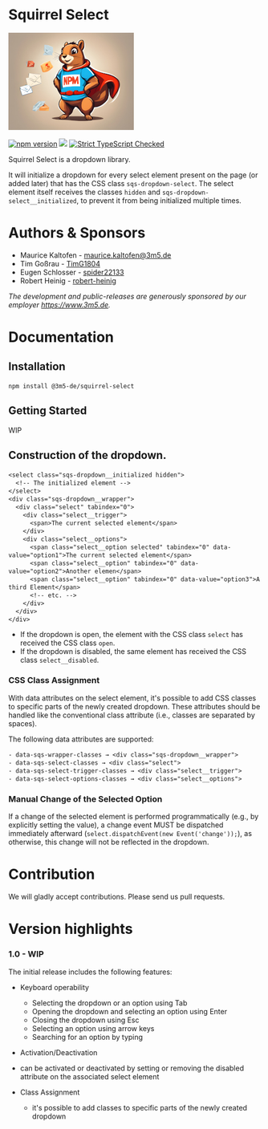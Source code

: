 # Squirrel Select

![Exploding Squirrels](logo_250.jpeg)

[![npm version](https://badge.fury.io/js/@3m5-de%2Fsquirrel-select.svg)](https://badge.fury.io/js/@3m5-de%2Fsquirrel-select) 
[![](https://badgen.net/badge/license/MIT)]()
[![Strict TypeScript Checked](https://badgen.net/badge/TS/Strict "Strict TypeScript Checked")](https://www.typescriptlang.org)

Squirrel Select is a dropdown library.

It will initialize a dropdown for every select element present on the page (or added later) that has the CSS class `sqs-dropdown-select`.
The select element itself receives the classes `hidden` and `sqs-dropdown-select__initialized`, to prevent it from being initialized multiple times.

# Authors & Sponsors

* Maurice Kaltofen - [maurice.kaltofen@3m5.de](mailto:maurice.kaltofen@3m5.de)
* Tim Goßrau - [TimG1804](https://github.com/TimG1804)
* Eugen Schlosser - [spider22133](https://github.com/spider22133)
* Robert Heinig - [robert-heinig](https://github.com/robert-heinig)

*The development and public-releases are generously sponsored by our employer https://www.3m5.de.*

# Documentation

## Installation
```
npm install @3m5-de/squirrel-select
```

## Getting Started

WIP


## Construction of the dropdown.

```
<select class="sqs-dropdown__initialized hidden">
  <!-- The initialized element -->
</select>
<div class="sqs-dropdown__wrapper">
  <div class="select" tabindex="0">
    <div class="select__trigger">
      <span>The current selected element</span>
    </div>
    <div class="select__options">
      <span class="select__option selected" tabindex="0" data-value="option1">The current selected element</span>
      <span class="select__option" tabindex="0" data-value="option2">Another elemen</span>
      <span class="select__option" tabindex="0" data-value="option3">A third Element</span>
      <!-- etc. -->
    </div>
  </div>
</div>
```

- If the dropdown is open, the element with the CSS class `select` has received the CSS class `open`.
- If the dropdown is disabled, the same element has received the CSS class `select__disabled`.

### CSS Class Assignment

With data attributes on the select element, it's possible to add CSS classes to specific parts of the newly created dropdown.
These attributes should be handled like the conventional class attribute (i.e., classes are separated by spaces).

The following data attributes are supported:

    - data-sqs-wrapper-classes → <div class="sqs-dropdown__wrapper">
    - data-sqs-select-classes → <div class="select">
    - data-sqs-select-trigger-classes → <div class="select__trigger">
    - data-sqs-select-options-classes → <div class="select__options">

### Manual Change of the Selected Option

If a change of the selected element is performed programmatically (e.g., by explicitly setting the value),
a change event MUST be dispatched immediately afterward (`select.dispatchEvent(new Event('change'));`), as otherwise, this change will not be reflected in the dropdown.

# Contribution

We will gladly accept contributions. Please send us pull requests.

# Version highlights

### 1.0 - WIP
The initial release includes the following features:

- Keyboard operability

  - Selecting the dropdown or an option using Tab
  - Opening the dropdown and selecting an option using Enter
  - Closing the dropdown using Esc
  - Selecting an option using arrow keys
  - Searching for an option by typing

- Activation/Deactivation
- can be activated or deactivated by setting or removing the disabled attribute on the associated select element

- Class Assignment
  - it's possible to add classes to specific parts of the newly created dropdown